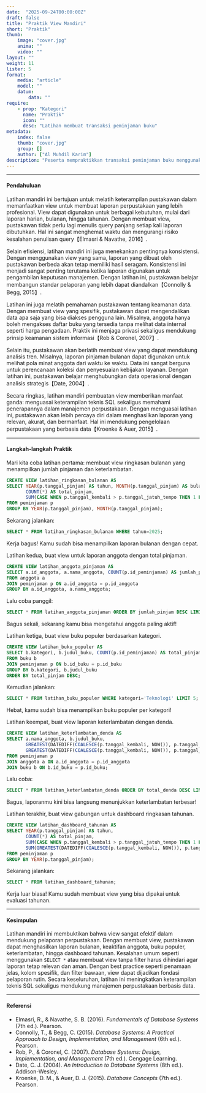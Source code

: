 ```yaml
---
date:  "2025-09-24T00:00:00Z"
draft: false
title: "Praktik View Mandiri"
short: "Praktik"
thumb:
    image: "cover.jpg"
    anima: ""
    video: ""
layout: ""
weight: 11
lister: 5
format:
    media: "article"
    model: ""
    datum:
        data: ""
require:
    - prop: "Kategori"
      name: "Praktik"
      icon: ""
      desc: "Latihan membuat transaksi peminjaman buku"
metadata:
    index: false
    thumb: "cover.jpg"
    group: []
    author: ["Al Muhdil Karim"]
description: "Peserta mempraktikkan transaksi peminjaman buku menggunakan perintah START, COMMIT, dan ROLLBACK. Modul ini memperkuat pemahaman konsep ACID melalui latihan nyata."
---
```


---

#### Pendahuluan

Latihan mandiri ini bertujuan untuk melatih keterampilan pustakawan dalam memanfaatkan view untuk membuat laporan perpustakaan yang lebih profesional. View dapat digunakan untuk berbagai kebutuhan, mulai dari laporan harian, bulanan, hingga tahunan. Dengan membuat view, pustakawan tidak perlu lagi menulis query panjang setiap kali laporan dibutuhkan. Hal ini sangat menghemat waktu dan mengurangi risiko kesalahan penulisan query【Elmasri & Navathe, 2016】.

Selain efisiensi, latihan mandiri ini juga menekankan pentingnya konsistensi. Dengan menggunakan view yang sama, laporan yang dibuat oleh pustakawan berbeda akan tetap memiliki hasil seragam. Konsistensi ini menjadi sangat penting terutama ketika laporan digunakan untuk pengambilan keputusan manajemen. Dengan latihan ini, pustakawan belajar membangun standar pelaporan yang lebih dapat diandalkan【Connolly & Begg, 2015】.

Latihan ini juga melatih pemahaman pustakawan tentang keamanan data. Dengan membuat view yang spesifik, pustakawan dapat mengendalikan data apa saja yang bisa diakses pengguna lain. Misalnya, anggota hanya boleh mengakses daftar buku yang tersedia tanpa melihat data internal seperti harga pengadaan. Praktik ini menjaga privasi sekaligus mendukung prinsip keamanan sistem informasi【Rob & Coronel, 2007】.

Selain itu, pustakawan akan berlatih membuat view yang dapat mendukung analisis tren. Misalnya, laporan pinjaman bulanan dapat digunakan untuk melihat pola minat anggota dari waktu ke waktu. Data ini sangat berguna untuk perencanaan koleksi dan penyesuaian kebijakan layanan. Dengan latihan ini, pustakawan belajar menghubungkan data operasional dengan analisis strategis【Date, 2004】.

Secara ringkas, latihan mandiri pembuatan view memberikan manfaat ganda: menguasai keterampilan teknis SQL sekaligus memahami penerapannya dalam manajemen perpustakaan. Dengan menguasai latihan ini, pustakawan akan lebih percaya diri dalam menghasilkan laporan yang relevan, akurat, dan bermanfaat. Hal ini mendukung pengelolaan perpustakaan yang berbasis data【Kroenke & Auer, 2015】.

---

#### Langkah-langkah Praktik

Mari kita coba latihan pertama: membuat view ringkasan bulanan yang menampilkan jumlah pinjaman dan keterlambatan.

```sql
CREATE VIEW latihan_ringkasan_bulanan AS
SELECT YEAR(p.tanggal_pinjam) AS tahun, MONTH(p.tanggal_pinjam) AS bulan,
       COUNT(*) AS total_pinjam,
       SUM(CASE WHEN p.tanggal_kembali > p.tanggal_jatuh_tempo THEN 1 ELSE 0 END) AS total_terlambat
FROM peminjaman p
GROUP BY YEAR(p.tanggal_pinjam), MONTH(p.tanggal_pinjam);
```

Sekarang jalankan:

```sql
SELECT * FROM latihan_ringkasan_bulanan WHERE tahun=2025;
```

Kerja bagus! Kamu sudah bisa menampilkan laporan bulanan dengan cepat.

Latihan kedua, buat view untuk laporan anggota dengan total pinjaman.

```sql
CREATE VIEW latihan_anggota_pinjaman AS
SELECT a.id_anggota, a.nama_anggota, COUNT(p.id_peminjaman) AS jumlah_pinjam
FROM anggota a
JOIN peminjaman p ON a.id_anggota = p.id_anggota
GROUP BY a.id_anggota, a.nama_anggota;
```

Lalu coba panggil:

```sql
SELECT * FROM latihan_anggota_pinjaman ORDER BY jumlah_pinjam DESC LIMIT 5;
```

Bagus sekali, sekarang kamu bisa mengetahui anggota paling aktif!

Latihan ketiga, buat view buku populer berdasarkan kategori.

```sql
CREATE VIEW latihan_buku_populer AS
SELECT b.kategori, b.judul_buku, COUNT(p.id_peminjaman) AS total_pinjam
FROM buku b
JOIN peminjaman p ON b.id_buku = p.id_buku
GROUP BY b.kategori, b.judul_buku
ORDER BY total_pinjam DESC;
```

Kemudian jalankan:

```sql
SELECT * FROM latihan_buku_populer WHERE kategori='Teknologi' LIMIT 5;
```

Hebat, kamu sudah bisa menampilkan buku populer per kategori!

Latihan keempat, buat view laporan keterlambatan dengan denda.

```sql
CREATE VIEW latihan_keterlambatan_denda AS
SELECT a.nama_anggota, b.judul_buku,
       GREATEST(DATEDIFF(COALESCE(p.tanggal_kembali, NOW()), p.tanggal_jatuh_tempo),0) AS hari_terlambat,
       GREATEST(DATEDIFF(COALESCE(p.tanggal_kembali, NOW()), p.tanggal_jatuh_tempo),0) * 1000 AS total_denda
FROM peminjaman p
JOIN anggota a ON a.id_anggota = p.id_anggota
JOIN buku b ON b.id_buku = p.id_buku;
```

Lalu coba:

```sql
SELECT * FROM latihan_keterlambatan_denda ORDER BY total_denda DESC LIMIT 10;
```

Bagus, laporanmu kini bisa langsung menunjukkan keterlambatan terbesar!

Latihan terakhir, buat view gabungan untuk dashboard ringkasan tahunan.

```sql
CREATE VIEW latihan_dashboard_tahunan AS
SELECT YEAR(p.tanggal_pinjam) AS tahun,
       COUNT(*) AS total_pinjam,
       SUM(CASE WHEN p.tanggal_kembali > p.tanggal_jatuh_tempo THEN 1 ELSE 0 END) AS jumlah_terlambat,
       SUM(GREATEST(DATEDIFF(COALESCE(p.tanggal_kembali, NOW()), p.tanggal_jatuh_tempo),0) * 1000) AS total_denda
FROM peminjaman p
GROUP BY YEAR(p.tanggal_pinjam);
```

Sekarang jalankan:

```sql
SELECT * FROM latihan_dashboard_tahunan;
```

Kerja luar biasa! Kamu sudah membuat view yang bisa dipakai untuk evaluasi tahunan.

---

#### Kesimpulan

Latihan mandiri ini membuktikan bahwa view sangat efektif dalam mendukung pelaporan perpustakaan. Dengan membuat view, pustakawan dapat menghasilkan laporan bulanan, keaktifan anggota, buku populer, keterlambatan, hingga dashboard tahunan. Kesalahan umum seperti menggunakan `SELECT *` atau membuat view tanpa filter harus dihindari agar laporan tetap relevan dan aman. Dengan best practice seperti penamaan jelas, kolom spesifik, dan filter bawaan, view dapat dijadikan fondasi pelaporan rutin. Secara keseluruhan, latihan ini meningkatkan keterampilan teknis SQL sekaligus mendukung manajemen perpustakaan berbasis data.

---

#### Referensi

* Elmasri, R., & Navathe, S. B. (2016). *Fundamentals of Database Systems* (7th ed.). Pearson.
* Connolly, T., & Begg, C. (2015). *Database Systems: A Practical Approach to Design, Implementation, and Management* (6th ed.). Pearson.
* Rob, P., & Coronel, C. (2007). *Database Systems: Design, Implementation, and Management* (7th ed.). Cengage Learning.
* Date, C. J. (2004). *An Introduction to Database Systems* (8th ed.). Addison-Wesley.
* Kroenke, D. M., & Auer, D. J. (2015). *Database Concepts* (7th ed.). Pearson.
